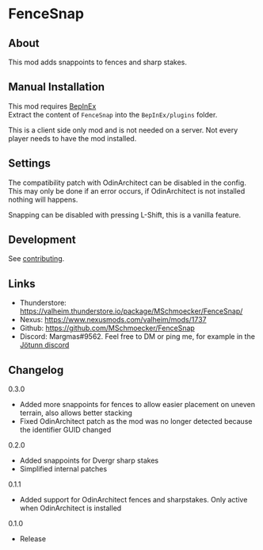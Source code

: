 # FenceSnap

## About
This mod adds snappoints to fences and sharp stakes.


## Manual Installation
This mod requires [BepInEx](https://valheim.thunderstore.io/package/denikson/BepInExPack_Valheim) \
Extract the content of `FenceSnap` into the `BepInEx/plugins` folder.

This is a client side only mod and is not needed on a server.
Not every player needs to have the mod installed.


## Settings
The compatibility patch with OdinArchitect can be disabled in the config.
This may only be done if an error occurs, if OdinArchitect is not installed nothing will happens.

Snapping can be disabled with pressing L-Shift, this is a vanilla feature.


## Development
See [contributing](https://github.com/MSchmoecker/FenceSnap/blob/master/CONTRIBUTING.md).


## Links
- Thunderstore: https://valheim.thunderstore.io/package/MSchmoecker/FenceSnap/
- Nexus: https://www.nexusmods.com/valheim/mods/1737
- Github: https://github.com/MSchmoecker/FenceSnap
- Discord: Margmas#9562. Feel free to DM or ping me, for example in the [Jötunn discord](https://discord.gg/DdUt6g7gyA)


## Changelog
0.3.0
- Added more snappoints for fences to allow easier placement on uneven terrain, also allows better stacking
- Fixed OdinArchitect patch as the mod was no longer detected because the identifier GUID changed

0.2.0
- Added snappoints for Dvergr sharp stakes
- Simplified internal patches

0.1.1
- Added support for OdinArchitect fences and sharpstakes. Only active when OdinArchitect is installed

0.1.0
- Release
